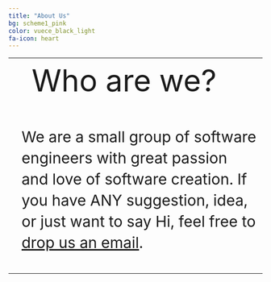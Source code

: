 ```yaml
---
title: "About Us"
bg: scheme1_pink
color: vuece_black_light
fa-icon: heart
---
```


<head>
<style>
#vuecep{
    font-size: 30px;
}
</style>
</head>

<table>
  <tr>
    <td rowspan="2">
    <span class="fa-stack subtlecircle" style="font-size:60px; background:rgba(255,166,0,0)">
	  <i class="fa fa-smile-o fa-stack-2x text-vuece_black_light"></i>
	</span>
	</td>
	<td style="font-size:60px;text-align:left;line-height:1.2;">
    	Who are we?
	</td>		
  </tr>
  
   <tr>
	 <td style="font-size:30px;line-height:1.4;padding:10px;">
	 	<p id="vuecep">We are a small group of software engineers with great passion and love of software creation. If you have ANY suggestion, idea, or just want to say Hi, feel free to <a href="#vuece_contact">drop us an email</a>.</p>
	 </td>		
  </tr>
</table>

